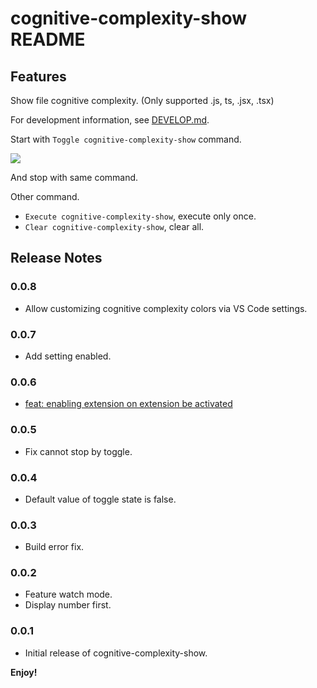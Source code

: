 # cognitive-complexity-show README

## Features

Show file cognitive complexity. (Only supported .js, ts, .jsx, .tsx)

For development information, see [DEVELOP.md](./DEVELOP.md).

Start with `Toggle cognitive-complexity-show` command.

![](./images/202272214192208.gif)

And stop with same command.

Other command.

* `Execute cognitive-complexity-show`, execute only once.
* `Clear cognitive-complexity-show`, clear all.

## Release Notes

### 0.0.8

- Allow customizing cognitive complexity colors via VS Code settings.

### 0.0.7

* Add setting enabled.

### 0.0.6

* [feat: enabling extension on extension be activated](https://github.com/ampcpmgp/vscode-cognitive-complexity-show/pull/4)

### 0.0.5

* Fix cannot stop by toggle.

### 0.0.4

* Default value of toggle state is false.

### 0.0.3

* Build error fix.

### 0.0.2

* Feature watch mode.
* Display number first.

### 0.0.1

* Initial release of cognitive-complexity-show.

**Enjoy!**
